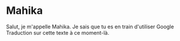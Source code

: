 # Mahika

Salut, je m'appelle Mahika. Je sais que tu es en train d'utiliser Google Traduction sur cette texte à ce moment-là.